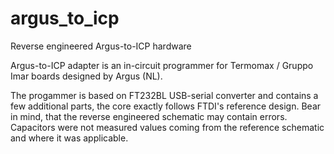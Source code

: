 # argus_to_icp
Reverse engineered Argus-to-ICP hardware

Argus-to-ICP adapter is an in-circuit programmer for Termomax / Gruppo Imar boards designed by Argus (NL).

The progammer is based on FT232BL USB-serial converter and contains a few additional parts, the core exactly follows FTDI's reference design. Bear in mind, that the reverse engineered schematic may contain errors. Capacitors were not measured values coming from the reference schematic and where it was applicable.

